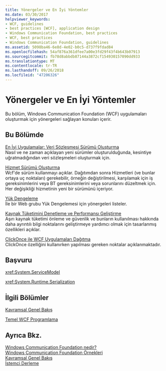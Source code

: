 ```yaml
---
title: Yönergeler ve En İyi Yöntemler
ms.date: 03/30/2017
helpviewer_keywords:
- WCF, guidelines
- best practices [WCF], application design
- Windows Communication Foundation, best practices
- WCF, best practices
- Windows Communication Foundation, guidelines
ms.assetid: 5098ba46-6e8d-4e02-b0c5-d737f9fdad84
ms.openlocfilehash: 54af876a361dfee7a00e3fd29f43f4b643b07913
ms.sourcegitcommit: fb78d8abbdb87144a3872cf154930157090dd933
ms.translationtype: MT
ms.contentlocale: tr-TR
ms.lasthandoff: 09/26/2018
ms.locfileid: "47206326"
---
```

# <a name="guidelines-and-best-practices"></a>Yönergeler ve En İyi Yöntemler
Bu bölüm, Windows Communication Foundation (WCF) uygulamaları oluşturmak için yönergeleri sağlayan konuları içerir.  
  
## <a name="in-this-section"></a>Bu Bölümde  
 [En İyi Uygulamalar: Veri Sözleşmesi Sürümü Oluşturma](../../../docs/framework/wcf/best-practices-data-contract-versioning.md)  
 Nasıl ve ne zaman açıklayan yeni sürümler oluşturulduğunda, kesintiye uğratmadığından veri sözleşmeleri oluşturmak için.  
  
 [Hizmet Sürümü Oluşturma](../../../docs/framework/wcf/service-versioning.md)  
 Wcf'de sürüm kullanmayı açıklar. Dağıtımdan sonra Hizmetleri (ve bunlar ortaya uç noktaları) gerekebilir, örneğin değiştirilmesi, karşılamak için iş gereksinimlerini veya BT gereksinimlerini veya sorunlarını düzeltmek için. Her değişikliği hizmetinin yeni bir sürümünü içeriyor.  
  
 [Yük Dengeleme](../../../docs/framework/wcf/load-balancing.md)  
 İle bir Web grubu Yük Dengelemesi için yönergeleri listeler.  
  
 [Kaynak Tüketimini Denetleme ve Performansı Geliştirme](../../../docs/framework/wcf/controlling-resource-consumption-and-improving-performance.md)  
 Aşırı kaynak tüketimi önleme ve güvenlik ve bunların kullanılması hakkında daha ayrıntılı bilgi noktalarını geliştirmeye yardımcı olmak için tasarlanmış özellikleri açıklar.  
  
 [ClickOnce ile WCF Uygulamaları Dağıtma](../../../docs/framework/wcf/deploying-wcf-applications-with-clickonce.md)  
 ClickOnce özelliğini kullanırken yapılması gereken noktalar açıklanmaktadır.  
  
## <a name="reference"></a>Başvuru  
 <xref:System.ServiceModel>  
  
 <xref:System.Runtime.Serialization>  
  
## <a name="related-sections"></a>İlgili Bölümler  
 [Kavramsal Genel Bakış](../../../docs/framework/wcf/conceptual-overview.md)  
  
 [Temel WCF Programlama](../../../docs/framework/wcf/basic-wcf-programming.md)  
  
## <a name="see-also"></a>Ayrıca Bkz.  
 [Windows Communication Foundation nedir?](../../../docs/framework/wcf/whats-wcf.md)  
 [Windows Communication Foundation Örnekleri](https://msdn.microsoft.com/library/8ec9d192-5d81-4f64-bfd3-90c5e5858c91)  
 [Kavramsal Genel Bakış](../../../docs/framework/wcf/conceptual-overview.md)  
 [İstemci Derleme](../../../docs/framework/wcf/building-clients.md)
